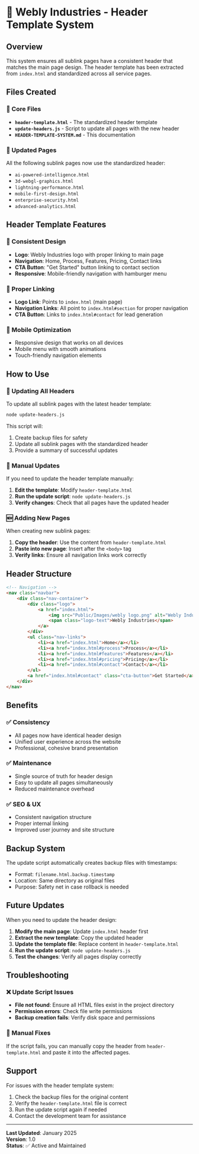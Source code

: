 # 🎯 Webly Industries - Header Template System

## Overview
This system ensures all sublink pages have a consistent header that matches the main page design. The header template has been extracted from `index.html` and standardized across all service pages.

## Files Created

### 📁 Core Files
- **`header-template.html`** - The standardized header template
- **`update-headers.js`** - Script to update all pages with the new header
- **`HEADER-TEMPLATE-SYSTEM.md`** - This documentation

### 📄 Updated Pages
All the following sublink pages now use the standardized header:
- `ai-powered-intelligence.html`
- `3d-webgl-graphics.html`
- `lightning-performance.html`
- `mobile-first-design.html`
- `enterprise-security.html`
- `advanced-analytics.html`

## Header Template Features

### 🎨 Consistent Design
- **Logo**: Webly Industries logo with proper linking to main page
- **Navigation**: Home, Process, Features, Pricing, Contact links
- **CTA Button**: "Get Started" button linking to contact section
- **Responsive**: Mobile-friendly navigation with hamburger menu

### 🔗 Proper Linking
- **Logo Link**: Points to `index.html` (main page)
- **Navigation Links**: All point to `index.html#section` for proper navigation
- **CTA Button**: Links to `index.html#contact` for lead generation

### 📱 Mobile Optimization
- Responsive design that works on all devices
- Mobile menu with smooth animations
- Touch-friendly navigation elements

## How to Use

### 🔄 Updating All Headers
To update all sublink pages with the latest header template:

```bash
node update-headers.js
```

This script will:
1. Create backup files for safety
2. Update all sublink pages with the standardized header
3. Provide a summary of successful updates

### 📝 Manual Updates
If you need to update the header template manually:

1. **Edit the template**: Modify `header-template.html`
2. **Run the update script**: `node update-headers.js`
3. **Verify changes**: Check that all pages have the updated header

### 🆕 Adding New Pages
When creating new sublink pages:

1. **Copy the header**: Use the content from `header-template.html`
2. **Paste into new page**: Insert after the `<body>` tag
3. **Verify links**: Ensure all navigation links work correctly

## Header Structure

```html
<!-- Navigation -->
<nav class="navbar">
    <div class="nav-container">
        <div class="logo">
            <a href="index.html">
                <img src="Public/Images/webly logo.png" alt="Webly Industries" class="logo-image">
                <span class="logo-text">Webly Industries</span>
            </a>
        </div>
        <ul class="nav-links">
            <li><a href="index.html">Home</a></li>
            <li><a href="index.html#process">Process</a></li>
            <li><a href="index.html#features">Features</a></li>
            <li><a href="index.html#pricing">Pricing</a></li>
            <li><a href="index.html#contact">Contact</a></li>
        </ul>
        <a href="index.html#contact" class="cta-button">Get Started</a>
    </div>
</nav>
```

## Benefits

### ✅ Consistency
- All pages now have identical header design
- Unified user experience across the website
- Professional, cohesive brand presentation

### ✅ Maintenance
- Single source of truth for header design
- Easy to update all pages simultaneously
- Reduced maintenance overhead

### ✅ SEO & UX
- Consistent navigation structure
- Proper internal linking
- Improved user journey and site structure

## Backup System

The update script automatically creates backup files with timestamps:
- Format: `filename.html.backup.timestamp`
- Location: Same directory as original files
- Purpose: Safety net in case rollback is needed

## Future Updates

When you need to update the header design:

1. **Modify the main page**: Update `index.html` header first
2. **Extract the new template**: Copy the updated header
3. **Update the template file**: Replace content in `header-template.html`
4. **Run the update script**: `node update-headers.js`
5. **Test the changes**: Verify all pages display correctly

## Troubleshooting

### ❌ Update Script Issues
- **File not found**: Ensure all HTML files exist in the project directory
- **Permission errors**: Check file write permissions
- **Backup creation fails**: Verify disk space and permissions

### 🔧 Manual Fixes
If the script fails, you can manually copy the header from `header-template.html` and paste it into the affected pages.

## Support

For issues with the header template system:
1. Check the backup files for the original content
2. Verify the `header-template.html` file is correct
3. Run the update script again if needed
4. Contact the development team for assistance

---

**Last Updated**: January 2025  
**Version**: 1.0  
**Status**: ✅ Active and Maintained
